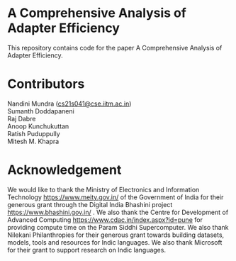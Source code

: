 # A Comprehensive Analysis of Adapter Efficiency
This repository contains code for the paper A Comprehensive Analysis of Adapter Efficiency.
<br>
# Contributors
Nandini Mundra  (cs21s041@cse.iitm.ac.in)
<br>
Sumanth Doddapaneni
<br>
Raj Dabre
<br>
Anoop Kunchukuttan
<br>
Ratish Puduppully
<br>
Mitesh M. Khapra
# Acknowledgement
We would like to thank the Ministry of Electronics and Information Technology https://www.meity.gov.in/ of the Government of India for their generous grant through the Digital India Bhashini project https://www.bhashini.gov.in/ . We also thank the Centre for Development of Advanced Computing  https://www.cdac.in/index.aspx?id=pune  for providing compute time on the Param Siddhi Supercomputer. We also thank Nilekani Philanthropies for their generous grant towards building datasets, models, tools and resources for Indic languages. We also thank Microsoft for their grant to support research on Indic languages.
